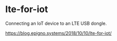 # lte-for-iot

Connecting an IoT device to an LTE USB dongle.

https://blog.epigno.systems/2018/10/10/lte-for-iot/

